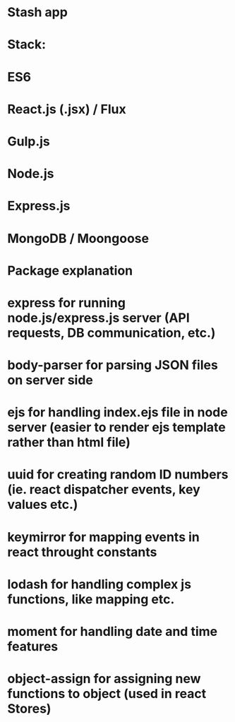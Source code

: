 # Stash app

# Stack:
# ES6
# React.js (.jsx) / Flux
# Gulp.js
# Node.js
# Express.js
# MongoDB / Moongoose

# Package explanation
# <strong>express</strong> for running node.js/express.js server (API requests, DB communication, etc.)
# <strong>body-parser</strong> for parsing JSON files on server side
# <strong>ejs</strong> for handling index.ejs file in node server (easier to render ejs template rather than html file)
# <strong>uuid</strong> for creating random ID numbers (ie. react dispatcher events, key values etc.)
# <strong>keymirror</strong> for mapping events in react throught constants
# <strong>lodash</strong> for handling complex js functions, like mapping etc.
# <strong>moment</strong> for handling date and time features
# <strong>object-assign</strong> for assigning new functions to object (used in react Stores)